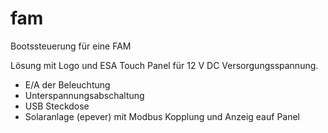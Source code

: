 # fam

Bootssteuerung für eine FAM

Lösung mit Logo und ESA Touch Panel für 12 V DC Versorgungsspannung.
- E/A der Beleuchtung
- Unterspannungsabschaltung
- USB Steckdose
- Solaranlage (epever) mit Modbus Kopplung und Anzeig eauf Panel 


